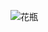 ![花瓶](https://user-images.githubusercontent.com/55586349/114526223-5cfd1d80-9c79-11eb-8d03-1105ca156643.png)
